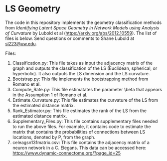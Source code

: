 # LS Geometry

The code in this repository implements the geometry classification methods from *Identifying Latent Space Geometry in Network Models using Analysis of Curvature* by Lubold et al (https://arxiv.org/abs/2012.10559). The list of files is below. Send questions or comments to Shane Lubold at sl223@uw.edu.

Files:
1) Classification.py: This file takes as input the adjacency matrix of the graph and outputs the classification of the LS (Euclidean, spherical, or hyperbolic). It also outputs the LS dimension and the LS curvature.
2) Bootstrap.py: This file implements the bootstrapping method from Romano et al.
3) Compute_Rate.py: This file estimatates the parameter \beta that appears in the Assumption 1 of Romano et al. 
4) Estimate_Curvature.py: This file estimates the curvature of the LS from the estimated distance matrix.
5) Rank_Estimator.py: This file estimates the rank of the LS from the estimated distance matrix. 
6) Supplementary_Files.py: This file contains supplementary files needed to run the above files. For example, it contains code to estimate 
the matrix that contains the probabilities of connections between LS locations, denoted by P, from the graph.
7) celeagsn131matrix.csv: This file contains the adjacency matrix of a neuron network in a C. Elegans. This data can be accessed here: https://www.dynamic-connectome.org/?page_id=25
